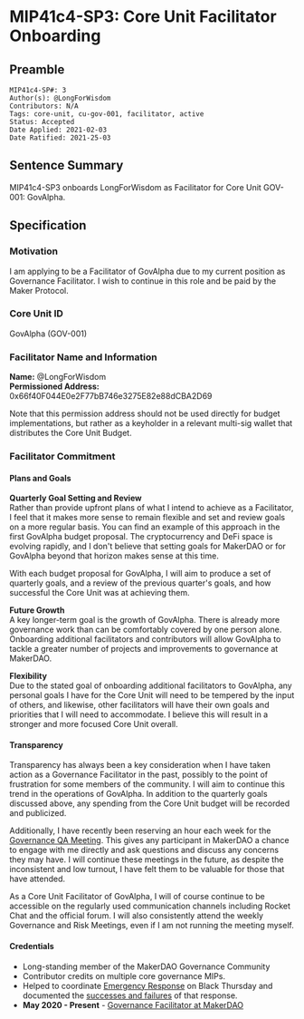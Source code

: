 # MIP41c4-SP3: Core Unit Facilitator Onboarding

## Preamble

```
MIP41c4-SP#: 3
Author(s): @LongForWisdom
Contributors: N/A
Tags: core-unit, cu-gov-001, facilitator, active
Status: Accepted
Date Applied: 2021-02-03
Date Ratified: 2021-25-03
```

## Sentence Summary

MIP41c4-SP3 onboards LongForWisdom as Facilitator for Core Unit GOV-001: GovAlpha.

## Specification

### Motivation

I am applying to be a Facilitator of GovAlpha due to my current position as Governance Facilitator. I wish to continue in this role and be paid by the Maker Protocol.

### Core Unit ID

GovAlpha (GOV-001)

### Facilitator Name and Information

**Name:** @LongForWisdom  
**Permissioned Address:** 0x66f40F044E0e2F77bB746e3275E82e88dCBA2D69  

Note that this permission address should not be used directly for budget implementations, but rather as a keyholder in a relevant multi-sig wallet that distributes the Core Unit Budget.

### Facilitator Commitment

#### Plans and Goals

**Quarterly Goal Setting and Review**  
Rather than provide upfront plans of what I intend to achieve as a Facilitator, I feel that it makes more sense to remain flexible and set and review goals on a more regular basis. You can find an example of this approach in the first GovAlpha budget proposal. The cryptocurrency and DeFi space is evolving rapidly, and I don't believe that setting goals for MakerDAO or for GovAlpha beyond that horizon makes sense at this time.

With each budget proposal for GovAlpha, I will aim to produce a set of quarterly goals, and a review of the previous quarter's goals, and how successful the Core Unit was at achieving them.

**Future Growth**  
A key longer-term goal is the growth of GovAlpha. There is already more governance work than can be comfortably covered by one person alone. Onboarding additional facilitators and contributors will allow GovAlpha to tackle a greater number of projects and improvements to governance at MakerDAO.

**Flexibility**  
Due to the stated goal of onboarding additional facilitators to GovAlpha, any personal goals I have for the Core Unit will need to be tempered by the input of others, and likewise, other facilitators will have their own goals and priorities that I will need to accommodate. I believe this will result in a stronger and more focused Core Unit overall. 

#### Transparency

Transparency has always been a key consideration when I have taken action as a Governance Facilitator in the past, possibly to the point of frustration for some members of the community. I will aim to continue this trend in the operations of GovAlpha. In addition to the quarterly goals discussed above, any spending from the Core Unit budget will be recorded and publicized. 

Additionally, I have recently been reserving an hour each week for the [Governance QA Meeting](https://forum.makerdao.com/t/meeting-governance-q-a-sessions/4633). This gives any participant in MakerDAO a chance to engage with me directly and ask questions and discuss any concerns they may have. I will continue these meetings in the future, as despite the inconsistent and low turnout, I have felt them to be valuable for those that have attended.

As a Core Unit Facilitator of GovAlpha, I will of course continue to be accessible on the regularly used communication channels including Rocket Chat and the official forum. I will also consistently attend the weekly Governance and Risk Meetings, even if I am not running the meeting myself.

#### Credentials

* Long-standing member of the MakerDAO Governance Community
* Contributor credits on multiple core governance MIPs.
* Helped to coordinate [Emergency Response](https://forum.makerdao.com/t/black-thursday-response-thread/1433/) on Black Thursday and documented the [successes and failures](https://forum.makerdao.com/t/covid-crash-emergency-governance-summary/2437) of that response.
* **May 2020 - Present** - [Governance Facilitator at MakerDAO](https://github.com/makerdao/mips/blob/master/MIP0/MIP0c12-Subproposals/MIP0c12-SP2.md)
